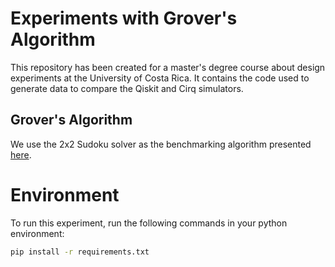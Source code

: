 # Experiments with Grover's Algorithm

This repository has been created for a master's degree course 
about design experiments at the University of Costa Rica. It 
contains the code used to generate data to compare the Qiskit
and Cirq simulators.

## Grover's Algorithm
We use the 2x2 Sudoku solver as the benchmarking algorithm 
presented [here](https://blog.theodo.com/2022/10/quantum-sudoku/).

# Environment

To run this experiment, run the following commands in your python 
environment:

```bash
pip install -r requirements.txt
```
